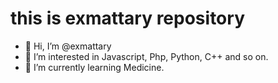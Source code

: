 # this is exmattary repository
- 👋 Hi, I’m @exmattary
- 👀 I’m interested in Javascript, Php, Python, C++ and so on.
- 🌱 I’m currently learning Medicine.
<!--- 
- 💞️ I’m looking to collaborate on 
- 📫 How to reach me ...
--->

<!---
exmattary/exmattary is a ✨ special ✨ repository because its `README.md` (this file) appears on your GitHub profile.
You can click the Preview link to take a look at your changes.
--->
